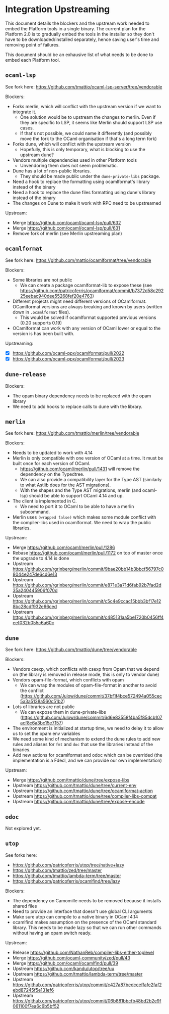 # Integration Upstreaming

This document details the blockers and the upstream work needed to embed the Platform tools in a single binary.
The current plan for the Platform 2.0 is to gradually embed the tools in the installer so they don't have to be downloaded/installed separately, hence saving user's time and removing point of failures.

This document should be an exhausive list of what needs to be done to embed each Platform tool.

## `ocaml-lsp`

See fork here: https://github.com/tmattio/ocaml-lsp-server/tree/vendorable

Blockers:
- Forks merlin, which will conflict with the upstream version if we want to integrate it.
  - One solution would be to upstream the changes to merlin. Even if they are specific to LSP, it seems like Merlin should support LSP use cases.
  - If that's not possible, we could name it differently (and possibly move the fork to the OCaml organisation if that's a long term fork)
- Forks dune, which will conflict with the upstream version
  - Hopefully, this is only temporary, what is blocking to use the upstream dune?
- Vendors multiple dependencies used in other Platform tools
  - Unvendoring them does not seem problematic.
- Dune has a lot of non-public libraries.
  - They should be made public under the `dune-private-libs` package.
- Need a hook to replace the formatting using ocamlformat's library instead of the binary
- Need a hook to replace the dune files formatting using dune's library instead of the binary
- The changes on Dune to make it work with RPC need to be upstreamed

Upstream:
- Merge https://github.com/ocaml/ocaml-lsp/pull/632
- Merge https://github.com/ocaml/ocaml-lsp/pull/631
- Remove fork of merlin (see Merlin upstreaming plan)

## `ocamlformat`

See fork here: https://github.com/mattio/ocamlformat/tree/vendorable

Blockers:
- Some libraries are not public
  - We can create a package ocamlformat-lib to expose these (see https://github.com/patricoferris/ocamlformat/commit/b7372d58c29225eebac940dee55268fef20e4763)
- Different projects might need different versions of OCamlformat. OCamlformat versions are always breaking and known by users (written down in `.ocamlformat` files).
  - This would be solved if ocamlformat supported previous versions (0.20 supports 0.19)
- OCamlformat can work with any version of OCaml lower or equal to the version is has been built with.

Upstreaming:
- [X] https://github.com/ocaml-ppx/ocamlformat/pull/2022
- [X] https://github.com/ocaml-ppx/ocamlformat/pull/2023

## `dune-release`

Blockers:
- The opam binary dependency needs to be replaced with the opam library
- We need to add hooks to replace calls to dune with the library.

## `merlin`

See fork here: https://github.com/tmattio/merlin/tree/vendorable

Blockers:
- Needs to be updated to work with 4.14
- Merlin is only compatible with one version of OCaml at a time. It must be built once for each version of OCaml.
  - https://github.com/ocaml/merlin/pull/1431 will remove the dependency on the Typedtree.
  - We can also provide a compatibility layer for the Type AST (similarly to what Astlib does for the AST migrations).
  - With the shapes and the Type AST migrations, merlin (and ocaml-lsp) should be able to support OCaml 4.14 and up.
- The client is implemented in C.
  - We need to port it to OCaml to be able to have a merlin subcommand.
- Merlin uses `(wrapped false)` which makes some module conflict with the compiler-libs used in ocamlformat. We need to wrap the public libraries.

Upstream:
- Merge https://github.com/ocaml/merlin/pull/1286
- Rebase https://github.com/ocaml/merlin/pull/1172 on top of master once the upgrade to 4.14 is done
- Upstream https://github.com/rgrinberg/merlin/commit/9bae20bb14b3bbcf56797c08044e247de6cd6e13
- Upstream https://github.com/rgrinberg/merlin/commit/e871e3a71d6fab92b7fad2d35a240445906f070d
- Upstream https://github.com/rgrinberg/merlin/commit/c5c4e9ccac15bbb3bf17e128bc28cdf932e66ced
- Upstream https://github.com/rgrinberg/merlin/commit/c485131aa5be1720b0456ff4eef032b055c6a60c

## `dune`

See fork here: https://github.com/tmattio/dune/tree/vendorable

Blockers:
- Vendors csexp, which conflicts with csexp from Opam that we depend on (the library is removed in release mode, this is only to vendor dune)
- Vendors opam-file-format, which conflicts with opam
  - We can wrap the modules of opam-file-format in another to avoid the conflict (https://github.com/Julow/dune/commit/37bf1f4bce572494a055cec5a3a5138a560c51b2)
- Lots of libraries are not public
  - We can expose them in dune-private-libs (https://github.com/Julow/dune/commit/6d6e83558f4ba5f85dcb107acf8c6a3bc15e7157)
- The environment is initialized at startup time, we need to delay it to allow us to set the opam env variables
- We need some kind of mechanism to extend the dune rules to add new rules and aliases for `fmt` and `doc` that use the libraries instead of the binaries.
- Add new actions for ocamlformat and odoc which can be overrided (the implementation is a Fdecl, and we can provide our own implementation)

Upstream:
- Merge https://github.com/tmattio/dune/tree/expose-libs
- Upstream https://github.com/tmattio/dune/tree/current-env
- Upstream https://github.com/tmattio/dune/tree/ocamlformat-action
- Upstream https://github.com/tmattio/dune/tree/compiler-libs-compat
- Upstream https://github.com/tmattio/dune/tree/expose-encode

## `odoc`

Not explored yet.

## `utop`

See forks here:

- https://github.com/patricoferris/utop/tree/native+lazy
- https://github.com/tmattio/zed/tree/master
- https://github.com/tmattio/lambda-term/tree/master
- https://github.com/patricoferris/ocamlfind/tree/lazy

Blockers:
- The dependency on Camomille needs to be removed because it installs shared files
- Need to provide an interface that doesn't use global CLI arguments
- Make sure utop can compile to a native binary in OCaml 4.14
- ocamlfind makes assumption on the presence of the OCaml standard library.
  This needs to be made lazy so that we can run other commands without having an opam switch ready.

Upstream:
- Release https://github.com/NathanReb/compiler-libs-either-toplevel
- Merge https://github.com/ocaml-community/zed/pull/43
- Merge https://github.com/ocaml/ocamlfind/pull/39
- Upstream https://github.com/kandu/utop/tree/uu
- Upstream https://github.com/tmattio/lambda-term/tree/master
- Upstream https://github.com/patricoferris/utop/commit/c427a87bedcceffafe2faf2ebd87245f5e131ef6
- Upstream https://github.com/patricoferris/utop/commit/06b881bbcfb48bd2b2e9f061100f7ea6c6b5bf52
